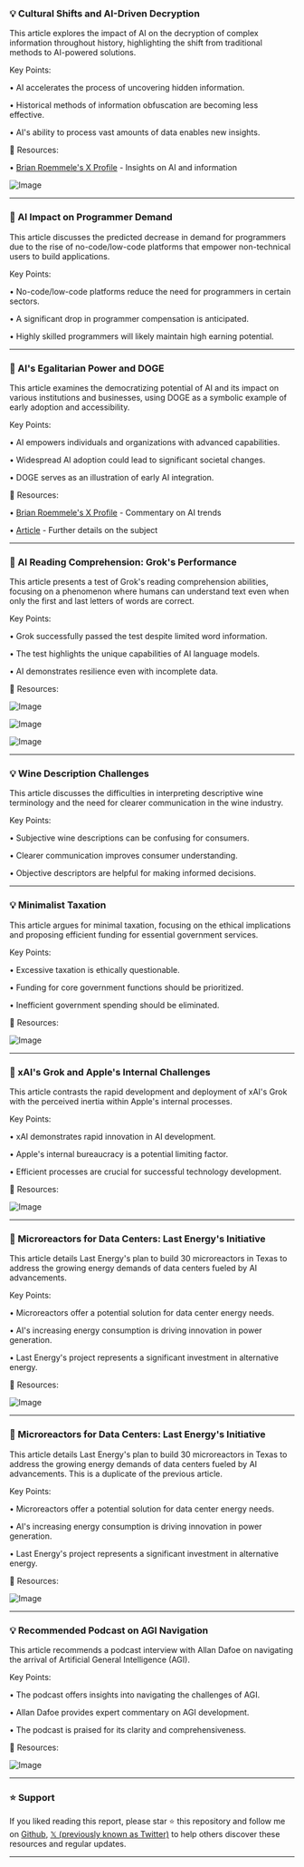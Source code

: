 ### 💡 Cultural Shifts and AI-Driven Decryption

This article explores the impact of AI on the decryption of complex information throughout history, highlighting the shift from traditional methods to AI-powered solutions.

Key Points:

• AI accelerates the process of uncovering hidden information.

• Historical methods of information obfuscation are becoming less effective.

• AI's ability to process vast amounts of data enables new insights.


🔗 Resources:

• [Brian Roemmele's X Profile](https://x.com/BrianRoemmele) -  Insights on AI and information


![Image](https://pbs.twimg.com/media/GlKG2l0a8AA0CBD?format=jpg&name=small)


---
### 🤖 AI Impact on Programmer Demand

This article discusses the predicted decrease in demand for programmers due to the rise of no-code/low-code platforms that empower non-technical users to build applications.

Key Points:

• No-code/low-code platforms reduce the need for programmers in certain sectors.

• A significant drop in programmer compensation is anticipated.

• Highly skilled programmers will likely maintain high earning potential.


---
### 🤖 AI's Egalitarian Power and DOGE

This article examines the democratizing potential of AI and its impact on various institutions and businesses, using DOGE as a symbolic example of early adoption and accessibility.

Key Points:

• AI empowers individuals and organizations with advanced capabilities.

• Widespread AI adoption could lead to significant societal changes.

• DOGE serves as an illustration of early AI integration.


🔗 Resources:

• [Brian Roemmele's X Profile](https://x.com/BrianRoemmele) - Commentary on AI trends

• [Article](https://t.co/Z5vWcJKpXf) - Further details on the subject



---
### 🤖 AI Reading Comprehension: Grok's Performance

This article presents a test of Grok's reading comprehension abilities, focusing on a phenomenon where humans can understand text even when only the first and last letters of words are correct.

Key Points:

• Grok successfully passed the test despite limited word information.

• The test highlights the unique capabilities of AI language models.

• AI demonstrates resilience even with incomplete data.


🔗 Resources:

![Image](https://pbs.twimg.com/media/GlIsQ9SWMAAQPqK?format=png&name=small)

![Image](https://pbs.twimg.com/media/GlIsZo-WkAAdYUn?format=jpg&name=360x360)

![Image](https://pbs.twimg.com/media/GlIsbqmXIAA8mVJ?format=jpg&name=360x360)



---
### 💡 Wine Description Challenges

This article discusses the difficulties in interpreting descriptive wine terminology and the need for clearer communication in the wine industry.

Key Points:

• Subjective wine descriptions can be confusing for consumers.

• Clearer communication improves consumer understanding.

• Objective descriptors are helpful for making informed decisions.


---
### 💡 Minimalist Taxation

This article argues for minimal taxation, focusing on the ethical implications and proposing efficient funding for essential government services.

Key Points:

• Excessive taxation is ethically questionable.

• Funding for core government functions should be prioritized.

• Inefficient government spending should be eliminated.



🔗 Resources:

![Image](https://pbs.twimg.com/media/GlDL7BKXkAAAvYU?format=jpg&name=small)


---
### 🚀 xAI's Grok and Apple's Internal Challenges

This article contrasts the rapid development and deployment of xAI's Grok with the perceived inertia within Apple's internal processes.

Key Points:

• xAI demonstrates rapid innovation in AI development.

• Apple's internal bureaucracy is a potential limiting factor.

• Efficient processes are crucial for successful technology development.


🔗 Resources:

![Image](https://pbs.twimg.com/media/GlC9SHyXwAAO3Vk?format=jpg&name=small)


---
### 🚀 Microreactors for Data Centers: Last Energy's Initiative

This article details Last Energy's plan to build 30 microreactors in Texas to address the growing energy demands of data centers fueled by AI advancements.

Key Points:

• Microreactors offer a potential solution for data center energy needs.

• AI's increasing energy consumption is driving innovation in power generation.

• Last Energy's project represents a significant investment in alternative energy.


🔗 Resources:

![Image](https://pbs.twimg.com/media/GlHgQVkW0AAAaWG?format=png&name=small)


---
### 🚀 Microreactors for Data Centers: Last Energy's Initiative

This article details Last Energy's plan to build 30 microreactors in Texas to address the growing energy demands of data centers fueled by AI advancements.  This is a duplicate of the previous article.


Key Points:

• Microreactors offer a potential solution for data center energy needs.

• AI's increasing energy consumption is driving innovation in power generation.

• Last Energy's project represents a significant investment in alternative energy.


🔗 Resources:

![Image](https://pbs.twimg.com/media/GlHgQVkW0AAAaWG?format=png&name=small)


---
### 💡 Recommended Podcast on AGI Navigation

This article recommends a podcast interview with Allan Dafoe on navigating the arrival of Artificial General Intelligence (AGI).

Key Points:

• The podcast offers insights into navigating the challenges of AGI.

• Allan Dafoe provides expert commentary on AGI development.

• The podcast is praised for its clarity and comprehensiveness.


🔗 Resources:

![Image](https://pbs.twimg.com/amplify_video_thumb/1890432241429258240/img/m7CEWfCZUz2CcWai.jpg)


---

### ⭐️ Support

If you liked reading this report, please star ⭐️ this repository and follow me on [Github](https://github.com/Drix10), [𝕏 (previously known as Twitter)](https://x.com/DRIX_10_) to help others discover these resources and regular updates.

---